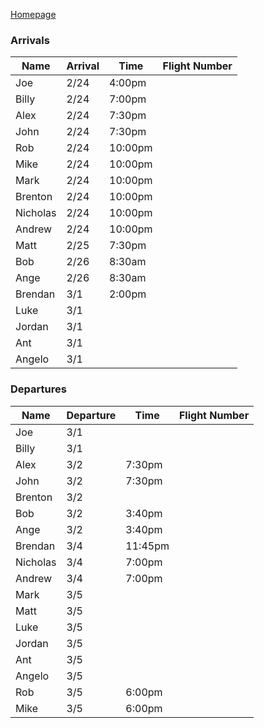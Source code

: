 [Homepage](/colorado-itinerary)

### Arrivals

| Name     | Arrival  | Time    | Flight Number |
| -------- | -------- | ------- | ------------- |
| Joe      | 2/24 | 4:00pm  |               |
| Billy    | 2/24 | 7:00pm  |               |
| Alex     | 2/24 | 7:30pm  |               |
| John     | 2/24 | 7:30pm  |               |
| Rob      | 2/24 | 10:00pm |               |
| Mike     | 2/24 | 10:00pm |               |
| Mark     | 2/24 | 10:00pm |               |
| Brenton  | 2/24 | 10:00pm |               |
| Nicholas | 2/24 | 10:00pm |               |
| Andrew   | 2/24 | 10:00pm |               |
| Matt     | 2/25 | 7:30pm  |               |
| Bob      | 2/26 | 8:30am  |               |
| Ange     | 2/26 | 8:30am  |               |
| Brendan  | 3/1  | 2:00pm  |               |
| Luke     | 3/1  |         |               |
| Jordan   | 3/1  |         |               |
| Ant      | 3/1  |         |               |
| Angelo   | 3/1  |         |               |

### Departures

| Name     | Departure | Time    | Flight Number |
| -------- | --------- | ------- | ------------- |
| Joe      | 3/1       |         |               |
| Billy    | 3/1       |         |               |
| Alex     | 3/2       | 7:30pm  |               |
| John     | 3/2       | 7:30pm  |               |
| Brenton  | 3/2       |         |               |
| Bob      | 3/2       | 3:40pm  |               |
| Ange     | 3/2       | 3:40pm  |               |
| Brendan  | 3/4       | 11:45pm |               |
| Nicholas | 3/4       | 7:00pm  |               |
| Andrew   | 3/4       | 7:00pm  |               |
| Mark     | 3/5       |         |               |
| Matt     | 3/5       |         |               |
| Luke     | 3/5       |         |               |
| Jordan   | 3/5       |         |               |
| Ant      | 3/5       |         |               |
| Angelo   | 3/5       |         |               |
| Rob      | 3/5       | 6:00pm  |               |
| Mike     | 3/5       | 6:00pm  |               |
